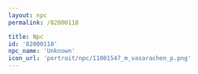 ```yaml
---
layout: npc
permalink: /82000118

title: Npc
id: '82000118'
npc_name: 'Unknown'
icon_url: 'portrait/npc/11001547_m_vasarachen_p.png'
---
```


